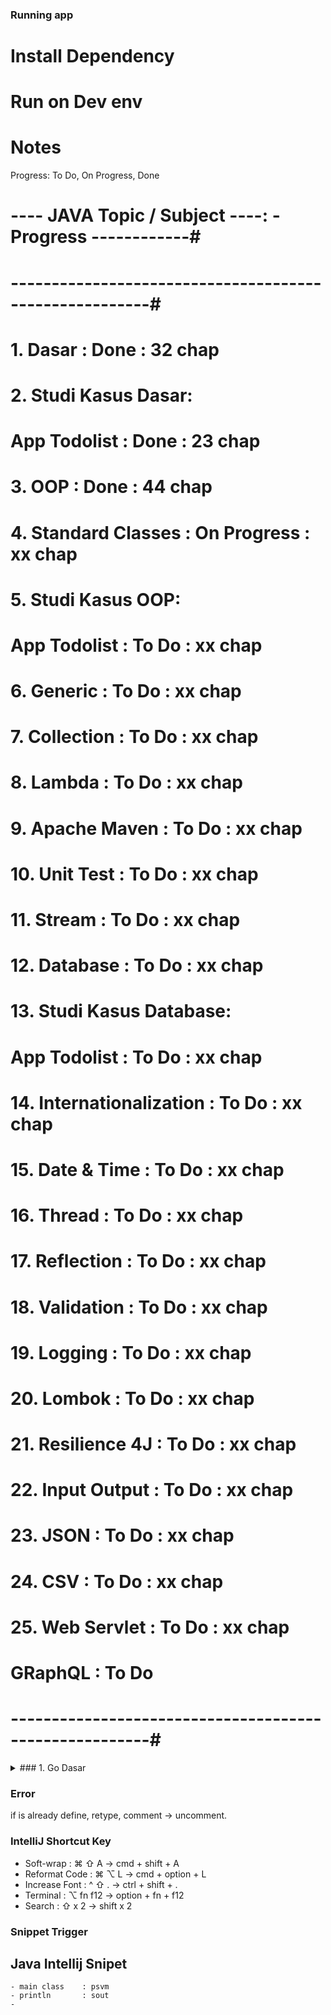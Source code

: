 
### Running app

# Install Dependency

# Run on Dev env

# Notes

Progress: To Do, On Progress, Done

# ---- JAVA Topic / Subject ----: - Progress ------------#
# -------------------------------------------------------#
#  1. Dasar                     : Done         : 32 chap #
#  2. Studi Kasus Dasar:
#       App Todolist            : Done         : 23 chap #
#  3. OOP                       : Done         : 44 chap #
#  4. Standard Classes          : On Progress  : xx chap #
#  5. Studi Kasus OOP:                                   #
#       App Todolist            : To Do        : xx chap #
#  6. Generic                   : To Do        : xx chap #
#  7. Collection                : To Do        : xx chap #
#  8. Lambda                    : To Do        : xx chap #
#  9. Apache Maven              : To Do        : xx chap #
# 10. Unit Test                 : To Do        : xx chap #
# 11. Stream                    : To Do        : xx chap #
# 12. Database                  : To Do        : xx chap #
# 13. Studi Kasus Database:                              #
#       App Todolist            : To Do        : xx chap #
# 14. Internationalization      : To Do        : xx chap #
# 15. Date & Time               : To Do        : xx chap #
# 16. Thread                    : To Do        : xx chap #
# 17. Reflection                : To Do        : xx chap #
# 18. Validation                : To Do        : xx chap #
# 19. Logging                   : To Do        : xx chap #
# 20. Lombok                    : To Do        : xx chap #
# 21. Resilience 4J             : To Do        : xx chap #
# 22. Input Output              : To Do        : xx chap #
# 23. JSON                      : To Do        : xx chap #
# 24. CSV                       : To Do        : xx chap #
# 25. Web Servlet               : To Do        : xx chap #
#     GRaphQL                   : To Do                  #
# -------------------------------------------------------#


<details>
<summary>### 1. Go Dasar</summary>
<br>
<!-- EOL 245 -->

### 4. Java Standard Classes

## String Class
- Seperti yg pernah dibahas di materi Java Dasar, String adalah object, artinya dia memiliki representasi class nya.
- Ada banyak sekali method yg bisa kita gunakan di String, kita bisa melihat detail method apa saja yg tersedia di halaman dokumentasi javadoc nya.

- docs.oracle.com/en/javase/14/docs/api/java.base/java/lang/String.html
- docs.oracle.com/en/javase/20/docs/api/java.base/java/lang/String.html

# Method di String Class
Method                  | Keterangan
String toLowerCase()    | Membuat string baru dengan format lower case
String toUpperCase()    | Membuat string baru dengan format upper case
int length()            | Mendapatkan panjang string
boolean startsWith()    | Mengecek apakah dimulai dengan string value
boolean endsWith()      | Mengecek apakah diakhiri dengan string value
String[] split()        | Memotong string dengan string value

## StringBuffer dan StringBuilder Class
- 
## StringJoiner Class
- 
## StringTokenizer Class
- 
## Number Class
- 
## Math Class
- 
## BigNumber Class
- 
## Scanner Class
- 
## Date dan Calendar Class
- 
## System Class
- 
## Runtime Class
- 
## UUID Class
- 
## Base64 Class
## Objects Class
## Random Class
## Properties Class
## Arrays Class
## Regular Expression


### Materi Selanjutnya
- Object Oriented Programming
- Standard Classes
- Generic
- Collection
- Lambda
- Apache Maven
- Unit Test
- Stream

### Noted Feature:
-

### 1. end
<!-- SOL 50 -->
</details>

### Error
if is already define, retype, comment -> uncomment.

### IntelliJ Shortcut Key
- Soft-wrap     : ⌘ ⇧ A    -> cmd  + shift  + A
- Reformat Code : ⌘ ⌥ L    -> cmd  + option + L
- Increase Font : ^ ⇧ .    -> ctrl + shift  + .
- Terminal      : ⌥ fn f12 -> option + fn + f12
- Search        : ⇧ x 2    -> shift x 2


### Snippet Trigger
## Java Intellij Snipet
    - main class    : psvm
    - println       : sout
    - 
